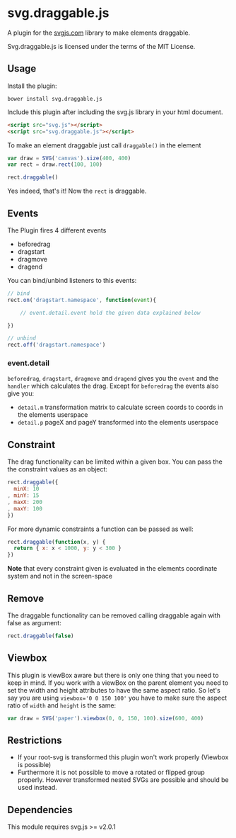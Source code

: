 # svg.draggable.js

A plugin for the [svgjs.com](http://svgjs.com) library to make elements draggable.

Svg.draggable.js is licensed under the terms of the MIT License.

## Usage

Install the plugin:

    bower install svg.draggable.js

Include this plugin after including the svg.js library in your html document.

```html
<script src="svg.js"></script>
<script src="svg.draggable.js"></script>
```

To make an element draggable just call `draggable()` in the element

```javascript
var draw = SVG('canvas').size(400, 400)
var rect = draw.rect(100, 100)

rect.draggable()
```

Yes indeed, that's it! Now the `rect` is draggable.

## Events
The Plugin fires 4 different events

- beforedrag
- dragstart
- dragmove
- dragend

You can bind/unbind listeners to this events:

```javascript
// bind
rect.on('dragstart.namespace', function(event){

	// event.detail.event hold the given data explained below

})

// unbind
rect.off('dragstart.namespace')
```

### event.detail

`beforedrag`, `dragstart`, `dragmove` and `dragend` gives you the `event` and the `handler` which calculates the drag.
Except for `beforedrag` the events also give you:

 - `detail.m` transformation matrix to calculate screen coords to coords in the elements userspace
 - `detail.p` pageX and pageY transformed into the elements userspace


## Constraint
The drag functionality can be limited within a given box. You can pass the the constraint values as an object:

```javascript
rect.draggable({
  minX: 10
, minY: 15
, maxX: 200
, maxY: 100
})
```

For more dynamic constraints a function can be passed as well:

```javascript
rect.draggable(function(x, y) {
  return { x: x < 1000, y: y < 300 }
})
```

**Note** that every constraint given is evaluated in the elements coordinate system and not in the screen-space

## Remove
The draggable functionality can be removed calling draggable again with false as argument:

```javascript
rect.draggable(false)
```


## Viewbox
This plugin is viewBox aware but there is only one thing that you need to keep in mind. If you work with a viewBox on the parent element you need to set the width and height attributes to have the same aspect ratio. So let's say you are using `viewbox='0 0 150 100'` you have to make sure the aspect ratio of `width` and `height` is the same:

```javascript
var draw = SVG('paper').viewbox(0, 0, 150, 100).size(600, 400)
```


## Restrictions

- If your root-svg is transformed this plugin won't work properly (Viewbox is possible)
- Furthermore it is not possible to move a rotated or flipped group properly. However transformed nested SVGs are possible and should be used instead.


## Dependencies
This module requires svg.js >= v2.0.1